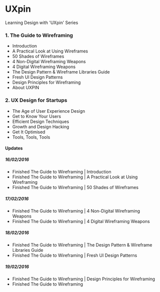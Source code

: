# UXpin
Learning Design with 'UXpin' Series

### 1. The Guide to Wireframing
- Introduction
- A Practical Look at Using Wireframes
- 50 Shades of Wireframes
- 4 Non-Digital Wireframing Weapons
- 4 Digital Wireframing Weapons
- The Design Pattern & Wireframe Libraries Guide
- Fresh UI Design Patterns
- Design Principles for Wireframing
- About UXPIN

### 2. UX Design for Startups
- The Age of User Experience Design
- Get to Know Your Users
- Efficient Design Techniques
- Growth and Design Hacking
- Get It Optimised
- Tools, Tools, Tools

#### Updates
##### 16/02/2016
- Finished The Guide to Wireframing | Introduction
- Finished The Guide to Wireframing | A Practical Look at Using Wireframing
- Finished The Guide to Wireframing | 50 Shades of Wireframes

##### 17/02/2016
- Finished The Guide to Wireframing | 4 Non-Digital Wireframing Weapons
- Finished The Guide to Wireframing | 4 Digital Wireframing Weapons

##### 18/02/2016
- Finished The Guide to Wireframing | The Design Pattern & Wireframe Libraries Guide
- Finished The Guide to Wireframing | Fresh UI Design Patterns

##### 19/02/2016
- Finished The Guide to Wireframing | Design Principles for Wireframing
- Finished The Guide to Wireframing
